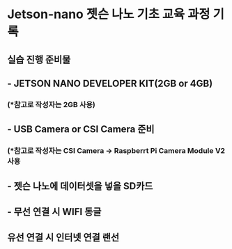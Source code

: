 # Jetson-nano 젯슨 나노 기초 교육 과정 기록

## 실습 진행 준비물
## - JETSON NANO DEVELOPER KIT(2GB or 4GB)
### (*참고로 작성자는 2GB 사용)
## - USB Camera or CSI Camera 준비
### (*참고로 작성자는 CSI Camera → Raspberrt Pi Camera Module V2 사용
## - 젯슨 나노에 데이터셋을 넣을 SD카드
## - 무선 연결 시 WIFI 동글
##  유선 연결 시 인터넷 연결 랜선
